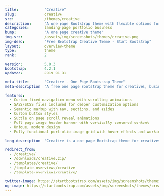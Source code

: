 ```yaml
---
title:            "Creative"
slug:             creative
src:              /themes/creative
description:      "A one page Bootstrap theme with flexible options for creative portfolios and businesses"
categories:       landing-page portfolio business
bump:             "A one page creative theme"
img-src:          /assets/img/screenshots/themes/creative.png
img-desc:         "Free Bootstrap Creative Theme - Start Bootstrap"
layout:           overview-theme
type:             theme
rank:             2

version:          5.0.3
bootstrap:        4.2.1
updated:          2019-01-31

meta-title:       "Creative - One Page Bootstrap Theme"
meta-description: "A free one page Bootstrap theme for creatives, businesses, and other multipurpose uses. All Start Bootstrap templates are free to download and open source."

features:
  - Custom fixed navigation menu with scrolling animations
  - SASS/SCSS files included for deeper customization options
  - Semantic markup with nav, sections, and asides
  - Custom button styles
  - Subtle on page scroll reveal animations
  - Full page image header banner with vertically centered content
  - Unique, modern design
  - Fully functional portfolio image grid with hover effects and working lightbox gallery

long-description: "Creative is a one page Bootstrap theme for creatives, small businesses, and other multipurpose uses. The theme includes a number of rich features and plugins that you can use as a great boilerplate for your next Bootstrap based project!"

redirect_from:
  - /creative/
  - /downloads/creative.zip/
  - /templates/creative/
  - /template-overviews/creative
  - /template-overviews/creative/

twitter-image: https://startbootstrap.com/assets/img/screenshots/themes/twitter/creative.png
og-image: https://startbootstrap.com/assets/img/screenshots/themes/creative.png
---
```

